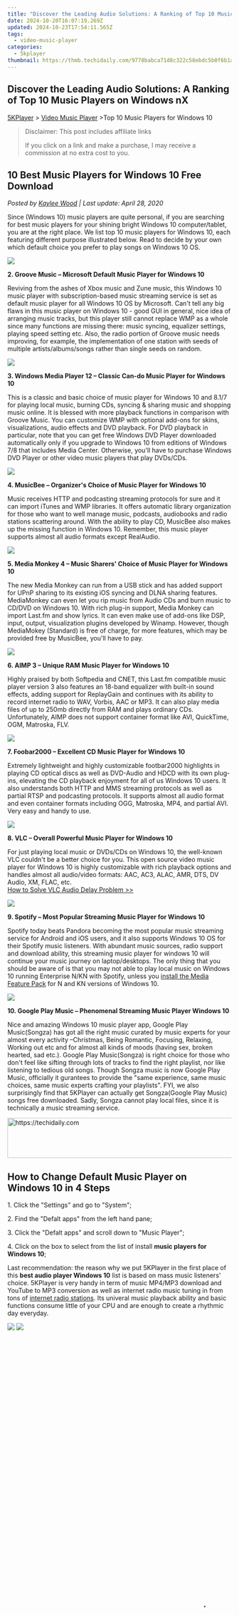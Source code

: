 ```yaml
---
title: "Discover the Leading Audio Solutions: A Ranking of Top 10 Music Players on Windows nX"
date: 2024-10-20T16:07:19.269Z
updated: 2024-10-23T17:54:11.565Z
tags:
  - video-music-player
categories:
  - 5kplayer
thumbnail: https://thmb.techidaily.com/9778babca71d8c322c58ebdc5b0f6b1ae6df8f808a7e29b4ee7032e1868f5ab0.jpg
---
```


## Discover the Leading Audio Solutions: A Ranking of Top 10 Music Players on Windows nX

[5KPlayer](https://tools.techidaily.com/5kplayer/products/) \> [Video Music Player](https://tools.techidaily.com/5kplayer/video-music-player/) \>Top 10 Music Players for Windows 10

>  Disclaimer: This post includes affiliate links
>
>  If you click on a link and make a purchase, I may receive a commission at no extra cost to you.
>

## 10 Best Music Players for Windows 10 Free Download

 _Posted by [Kaylee Wood](https://www.quora.com/profile/Amanda-Hu-21) | Last update: April 28, 2020_

Since (Windows 10) music players are quite personal, if you are searching for best music players for your shining bright Windows 10 computer/tablet, you are at the right place. We list top 10 music players for Windows 10, each featuring different purpose illustrated below. Read to decide by your own which default choice you prefer to play songs on Windows 10 OS.

![](https://www.5kplayer.com/video-music-player/img/groove-music.jpg)

**2\. Groove Music – Microsoft Default Music Player for Windows 10**

Reviving from the ashes of Xbox music and Zune music, this Windows 10 music player with subscription-based music streaming service is set as default music player for all Windows 10 OS by Microsoft. Can't tell any big flaws in this music player on Windows 10 - good GUI in general, nice idea of arranging music tracks, but this player still cannot replace WMP as a whole since many functions are missing there: music syncing, equalizer settings, playing speed setting etc. Also, the radio portion of Groove music needs improving, for example, the implementation of one station with seeds of multiple artists/albums/songs rather than single seeds on random.

![](https://www.5kplayer.com/video-music-player/img/wmp-12.jpg) 

**3\. Windows Media Player 12 – Classic Can-do Music Player for Windows 10**

This is a classic and basic choice of music player for Windows 10 and 8.1/7 for playing local music, burning CDs, syncing & sharing music and shopping music online. It is blessed with more playback functions in comparison with Groove Music. You can customize WMP with optional add-ons for skins, visualizations, audio effects and DVD playback. For DVD playback in particular, note that you can get free Windows DVD Player downloaded automatically only if you upgrade to Windows 10 from editions of Windows 7/8 that includes Media Center. Otherwise, you'll have to purchase Windows DVD Player or other video music players that play DVDs/CDs.

![](https://www.5kplayer.com/video-music-player/img/musicbee.jpg)

**4\. MusicBee – Organizer's Choice of Music Player for Windows 10**

Music receives HTTP and podcasting streaming protocols for sure and it can import iTunes and WMP libraries. It offers automatic library organization for those who want to well manage music, podcasts, audiobooks and radio stations scattering around. With the ability to play CD, MusicBee also makes up the missing function in Windows 10\. Remember, this music player supports almost all audio formats except RealAudio.

![](https://www.5kplayer.com/video-music-player/img/mediamonkey.jpg)

**5\. Media Monkey 4 – Music Sharers' Choice of Music Player for Windows 10**

The new Media Monkey can run from a USB stick and has added support for UPnP sharing to its existing iOS syncing and DLNA sharing features. MediaMonkey can even let you rip music from Audio CDs and burn music to CD/DVD on Windows 10\. With rich plug-in support, Media Monkey can import Last.fm and show lyrics. It can even make use of add-ons like DSP, input, output, visualization plugins developed by Winamp. However, though MediaMokey (Standard) is free of charge, for more features, which may be provided free by MusicBee, you'll have to pay. 

![](https://www.5kplayer.com/video-music-player/img/aimp.jpg) 

**6\. AIMP 3 – Unique RAM Music Player for Windows 10**

Highly praised by both Softpedia and CNET, this Last.fm compatible music player version 3 also features an 18-band equalizer with built-in sound effects, adding support for ReplayGain and continues with its ability to record internet radio to WAV, Vorbis, AAC or MP3\. It can also play media files of up to 250mb directly from RAM and plays ordinary CDs. Unfortunately, AIMP does not support container format like AVI, QuickTime, OGM, Matroska, FLV. 

![](https://www.5kplayer.com/video-music-player/img/foobar2000.jpg)

**7\. Foobar2000 – Excellent CD Music Player for Windows 10**

Extremely lightweight and highly customizable footbar2000 highlights in playing CD optical discs as well as DVD-Audio and HDCD with its own plug-ins, elevating the CD playback enjoyment for all of us Windows 10 users. It also understands both HTTP and MMS streaming protocols as well as partial RTSP and podcasting protocols. It supports almost all audio format and even container formats including OGG, Matroska, MP4, and partial AVI. Very easy and handy to use. 

![](https://www.5kplayer.com/video-music-player/img/5kp-vlc-for-mac-zjy.jpg)

**8\. VLC – Overall Powerful Music Player for Windows 10**

For just playing local music or DVDs/CDs on Windows 10, the well-known VLC couldn't be a better choice for you. This open source video music player for Windows 10 is highly customizable with rich playback options and handles almost all audio/video formats: AAC, AC3, ALAC, AMR, DTS, DV Audio, XM, FLAC, etc.   
[How to Solve VLC Audio Delay Problem >>](https://tools.techidaily.com/5kplayer/video-music-player/)

![](https://www.5kplayer.com/video-music-player/img/spotify.jpg) 

**9\. Spotify – Most Popular Streaming Music Player for Windows 10**

Spotify today beats Pandora becoming the most popular music streaming service for Android and iOS users, and it also supports Windows 10 OS for their Spotify music listeners. With abundant music sources, radio support and download ability, this streaming music player for windows 10 will continue your music journey on laptop/desktops. The only thing that you should be aware of is that you may not able to play local music on Windows 10 running Enterprise N/KN with Spotify, unless you [install the Media Feature Pack](https://www.microsoft.com/en-us/download/details.aspx?id=48231) for N and KN versions of Windows 10.

![](https://www.5kplayer.com/video-music-player/img/google-play-music.jpg)

**10\. Google Play Music – Phenomenal Streaming Music Player Windows 10**

Nice and amazing Windows 10 music player app, Google Play Music(Songza) has got all the right music curated by music experts for your almost every activity –Christmas, Being Romantic, Focusing, Relaxing, Working out etc and for almost all kinds of moods (having sex, broken hearted, sad etc.). Google Play Music(Songza) is right choice for those who don't feel like sifting through lots of tracks to find the right playlist, nor like listening to tedious old songs. Though Songza music is now Google Play Music, officially it gurantees to provide the "same experience, same music choices, same music experts crafting your playlists". FYI, we also surprisingly find that 5KPlayer can actually get Songza(Google Play Music) songs free downloaded. Sadly, Songza cannot play local files, since it is technically a music streaming service.

<!-- affiliate ads begin -->
<a href="https://ephamedtechinc.pxf.io/c/5597632/2137221/26400" target="_top" id="2137221">
  <img src="//a.impactradius-go.com/display-ad/26400-2137221" border="0" alt="https://techidaily.com" width="728" height="90"/>
</a>
<img height="0" width="0" src="https://ephamedtechinc.pxf.io/i/5597632/2137221/26400" style="position:absolute;visibility:hidden;" border="0" />
<!-- affiliate ads end -->

## How to Change Default Music Player on Windows 10 in 4 Steps

1\. Click the "Settings" and go to "System";

2\. Find the "Defalt apps" from the left hand pane;

3\. Click the "Defalt apps" and scroll down to "Music Player";

4\. Click on the box to select from the list of install **music players for Windows 10**;

Last recommendation: the reason why we put 5KPlayer in the first place of this **best audio player Windows 10** list is based on mass music listeners' choice. 5KPlayer is very handy in term of music MP4/MP3 download and YouTube to MP3 conversion as well as internet radio music tuning in from tons of [internet radio stations](https://tools.techidaily.com/5kplayer/video-music-player/). Its univeral music playback ability and basic functions consume little of your CPU and are enough to create a rhythmic day everyday.

[![](https://www.5kplayer.com/video-music-player/../button/freedownwhitewin.png)](https://tools.techidaily.com/5kplayer/products/) [![](https://www.5kplayer.com/video-music-player/../button/freedownbackmac.png)](http://download.cnet.com/5KPlayer/3000-13632%5F4-76423535.html?part=dl-&subj=dl&tag=button) 

<!-- affiliate ads begin -->
<span id="1793213">
					<video width="864" height="1296" style="cursor:pointer"
           poster="//a.impactradius-go.com/display-clicktoplayimage/1793213.png"
           onclick="if(!this.playClicked){this.play();this.setAttribute('controls',true);this.playClicked=true;}">
	   <source src="//a.impactradius-go.com/display-ad/19135-1793213">
	   <img src="//a.impactradius-go.com/display-clicktoplayimage/1793213.png" style="border: none; height: 100%; width: 100%; object-fit: contain">
	</video>
	<div style="width:540px;text-align:center"><a href="javascript:window.open(decodeURIComponent('https%3A%2F%2Ftinyland.pxf.io%2Fc%2F5597632%2F1793213%2F19135'), '_blank');void(0);">Click here</a></div>
</span>
<img height="0" width="0" src="https://imp.pxf.io/i/5597632/1793213/19135" style="position:absolute;visibility:hidden;" border="0" />
<!-- affiliate ads end -->

<!-- affiliate ads begin -->
<a href="https://aligracehair.sjv.io/c/5597632/2135372/19272" target="_top" id="2135372">
  <img src="//a.impactradius-go.com/display-ad/19272-2135372" border="0" alt="https://techidaily.com" width="336" height="90"/>
</a>
<img height="0" width="0" src="https://aligracehair.sjv.io/i/5597632/2135372/19272" style="position:absolute;visibility:hidden;" border="0" />
<!-- affiliate ads end -->

### 1\. 5KPlayer – Windows 10 Exclusive Music Player with High Fidelity

In case that the default Groove Music Player for Windows 10 may not take your fancy and that the "Groove Music Pass" subscription a bit tasteless, we strongly recommend you a "free music streaming" player for Windows 10 -5KPlayer, which plays almost all audio/video formats including MKA, WMA, MP3, M4A, AAC, ALAC, DTS, FLAC... Only 6 features are attractive enough to lure you in –7 surround sound support, online music (playlist) free download, YouTube to MP3 conversion, fast internet music radio connection, DVD/CD playback support, and AirPlay.

Designed specifically for Windows 10, this audio player guarantees peerless sound quality and free downloading & conversion experience for new & hot music videos from Dailymotion/VEVO (like download and convert Uptown Funk). It also enables you to directly free download MP3 music from SoundCloud and Audiomack etc for a local collection. Besides, you can tune in any internet music radio stations like the Music Radio, Heart FM, Kiss for a random music listening and play newly bought DVDs/CDs. 5KPlayer has AirPlay support, which allows you to connect Windows 10 PC with an AirPlay speaker for a more advanced and comprehensive auditory enjoyment. Free download this best audio player for Windows 10 now!

[![](https://www.5kplayer.com/video-music-player/../button/freedownwhitewin.png)](https://tools.techidaily.com/5kplayer/products/) [![](https://www.5kplayer.com/video-music-player/../button/freedownbackmac.png)](http://download.cnet.com/5KPlayer/3000-13632%5F4-76423535.html?part=dl-&subj=dl&tag=button)

<!-- affiliate ads begin -->
<a href="https://aligracehair.sjv.io/c/5597632/2135417/19272" target="_top" id="2135417">
  <img src="//a.impactradius-go.com/display-ad/19272-2135417" border="0" alt="https://techidaily.com" width="392" height="72"/>
</a>
<img height="0" width="0" src="https://aligracehair.sjv.io/i/5597632/2135417/19272" style="position:absolute;visibility:hidden;" border="0" />
<!-- affiliate ads end -->

<ins class="adsbygoogle"
     style="display:block"
     data-ad-format="autorelaxed"
     data-ad-client="ca-pub-7571918770474297"
     data-ad-slot="1223367746"></ins>

<ins class="adsbygoogle"
     style="display:block"
     data-ad-client="ca-pub-7571918770474297"
     data-ad-slot="8358498916"
     data-ad-format="auto"
     data-full-width-responsive="true"></ins>

<span class="atpl-alsoreadstyle">Also read:</span>
<div><ul>
<li><a href="https://snapchat-videos.techidaily.com/new-time-travellers-guide-sharing-past-photos-as-snaps/"><u>[New] Time Traveller's Guide - Sharing Past Photos as Snaps</u></a></li>
<li><a href="https://screen-video-capture.techidaily.com/updated-2024-approved-10-best-free-video-conferencing-services-with-screen-sharing/"><u>[Updated] 2024 Approved 10 Best Free Video Conferencing Services with Screen Sharing</u></a></li>
<li><a href="https://remote-screen-capture.techidaily.com/updated-2024-approved-efficient-live-gaming-broadcasting-on-xbox/"><u>[Updated] 2024 Approved Efficient Live Gaming Broadcasting on Xbox</u></a></li>
<li><a href="https://screen-mirroring-recording.techidaily.com/updated-2024-approved-virtual-venue-verdict-which-streamer-prevails/"><u>[Updated] 2024 Approved Virtual Venue Verdict Which Streamer Prevails?</u></a></li>
<li><a href="https://video-ai-editor.techidaily.com/1-fix-apple-music-online-player-glitches-top-tips-and-troubleshooting-steps/"><u>1. Fix Apple Music Online Player Glitches: Top Tips & Troubleshooting Steps</u></a></li>
<li><a href="https://video-ai-editor.techidaily.com/1-top-rated-free-ogg-media-player-download-compatible-with-macos-and-windows-systems/"><u>1. Top Rated Free Ogg Media Player Download: Compatible with macOS & Windows Systems</u></a></li>
<li><a href="https://video-ai-editor.techidaily.com/best-8k-video-players-top-3-free-choices-compatible-with-windows-10-and-macos/"><u>Best 8K Video Players: Top 3 Free Choices Compatible with Windows 10 & macOS</u></a></li>
<li><a href="https://video-ai-editor.techidaily.com/best-free-windows-dvd-players-top-picks-for-windows-7-8-and-10-users/"><u>Best Free Windows DVD Players: Top Picks for Windows 7, 8 & 10 Users</u></a></li>
<li><a href="https://some-knowledge.techidaily.com/dicas-de-criacao-de-conteudo-viajante-eficiente-para-vlogs-aprenda-agora/"><u>Dicas De Criação De Conteúdo Viajante Eficiente Para Vlogs – Aprenda Agora!</u></a></li>
<li><a href="https://video-ai-editor.techidaily.com/discover-the-best-free-dvd-player-apps-for-windows-1nx-a-comprehensive-guide-and-download-options/"><u>Discover the Best Free DVD Player Apps for Windows 1nX: A Comprehensive Guide and Download Options.</u></a></li>
<li><a href="https://video-ai-editor.techidaily.com/download-the-best-free-panoramic-video-player-software-for-windows-and-macos-ranked-1-to-4/"><u>Download the Best Free Panoramic Video Player Software for Windows and macOS, Ranked #1 to #4</u></a></li>
<li><a href="https://video-ai-editor.techidaily.com/enjoy-hassle-free-playback-with-no-cost-media-player-for-all-your-video-and-sound-needs/"><u>Enjoy Hassle-Free Playback with No Cost Media Player for All Your Video and Sound Needs</u></a></li>
<li><a href="https://android-unlock.techidaily.com/in-2024-how-to-unlock-samsung-galaxy-f04-pin-codepattern-lockpassword-by-drfone-android/"><u>In 2024, How to Unlock Samsung Galaxy F04 PIN Code/Pattern Lock/Password</u></a></li>
<li><a href="https://extra-support.techidaily.com/most-influential-srt-boosters-for-pc-and-apple-systems-for-2024/"><u>Most Influential SRT Boosters for PC & Apple Systems for 2024</u></a></li>
<li><a href="https://video-ai-editor.techidaily.com/reparatur-von-windows-10-media-player-fehlern-und-problembehebung/"><u>Reparatur Von Windows 10 Media Player Fehlern Und Problembehebung</u></a></li>
<li><a href="https://video-ai-editor.techidaily.com/response/"><u>Response]:</u></a></li>
<li><a href="https://some-skills.techidaily.com/step-by-step-guide-launching-admin-command-prompt-on-windows-10/"><u>Step-by-Step Guide: Launching Admin Command Prompt on Windows 10</u></a></li>
<li><a href="https://tech-renaissance.techidaily.com/top-18-unbeatable-primeside-tech-bargains-exclusive-offers-on-hp-apple-and-razer-limited-time-only/"><u>Top 18 Unbeatable Primeside Tech Bargains: Exclusive Offers on HP, Apple & Razer - Limited Time Only!</u></a></li>
<li><a href="https://howto.techidaily.com/why-is-my-vivo-y27-5g-offline-troubleshooting-guide-drfone-by-drfone-fix-android-problems-fix-android-problems/"><u>Why Is My Vivo Y27 5G Offline? Troubleshooting Guide | Dr.fone</u></a></li>
</ul></div>

